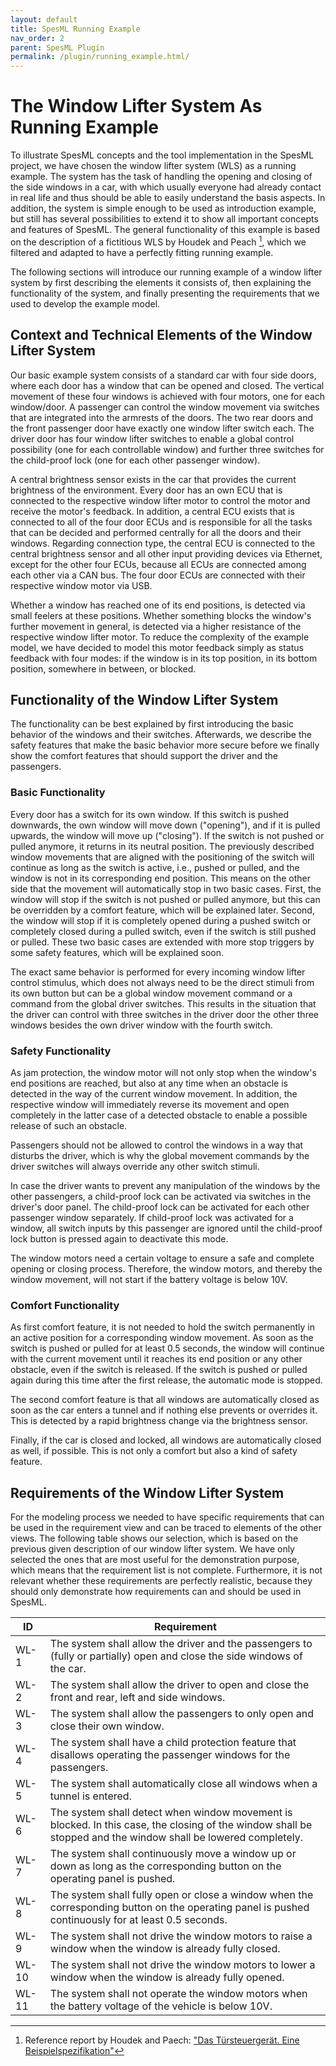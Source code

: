 ```yaml
---
layout: default
title: SpesML Running Example
nav_order: 2
parent: SpesML Plugin
permalink: /plugin/running_example.html/
---
```

# The Window Lifter System As Running Example

To illustrate SpesML concepts and the tool implementation in the SpesML project, we have chosen the window lifter system (WLS) as a running example.
The system has the task of handling the opening and closing of the side windows in a car, with which usually everyone had already contact in real life and thus should be able to easily understand the basis aspects. 
In addition, the system is simple enough to be used as introduction example, but still has several possibilities to extend it to show all important concepts and features of SpesML. 
The general functionality of this example is based on the description of a fictitious WLS by Houdek and Peach [^1], which we filtered and adapted to have a perfectly fitting running example.

The following sections will introduce our running example of a window lifter system by first describing the elements it consists of, then explaining the functionality of the system, and finally presenting the requirements that we used to develop the example model. 



## Context and Technical Elements of the Window Lifter System

Our basic example system consists of a standard car with four side doors, where each door has a window that can be opened and closed.
The vertical movement of these four windows is achieved with four motors, one for each window/door.
A passenger can control the window movement via switches that are integrated into the armrests of the doors.
The two rear doors and the front passenger door have exactly one window lifter switch each. The driver door has four window lifter switches to enable a global control possibility (one for each controllable window) and further three switches for the child-proof lock (one for each other passenger window).

A central brightness sensor exists in the car that provides the current brightness of the environment.
Every door has an own ECU that is connected to the respective window lifter motor to control the motor and receive the motor's feedback. In addition, a central ECU exists that is connected to all of the four door ECUs and is responsible for all the tasks that can be decided and performed centrally for all the doors and their windows. 
Regarding connection type, the central ECU is connected to the central brightness sensor and all other input providing devices via Ethernet, except for the other four ECUs, because all ECUs are connected among each other via a CAN bus. The four door ECUs are connected with their respective window motor via USB.

Whether a window has reached one of its end positions, is detected via small feelers at these positions. Whether something blocks the window's further movement in general, is detected via a higher resistance of the respective window lifter motor. To reduce the complexity of the example model, we have decided to model this motor feedback simply as status feedback with four modes: if the window is in its top position, in its bottom position, somewhere in between, or blocked. 



## Functionality of the Window Lifter System

The functionality can be best explained by first introducing the basic behavior of the windows and their switches. Afterwards, we describe the safety features that make the basic behavior more secure before we finally show the comfort features that should support the driver and the passengers.

### Basic Functionality
Every door has a switch for its own window. If this switch is pushed downwards, the own window will move down ("opening"), and if it is pulled upwards, the window will move up ("closing").
If the switch is not pushed or pulled anymore, it returns in its neutral position. The previously described window movements that are aligned with the positioning of the switch will continue as long as the switch is active, i.e., pushed or pulled, and the window is not in its corresponding end position. This means on the other side that the movement will automatically stop in two basic cases. First, the window will stop if the switch is not pushed or pulled anymore, but this can be overridden by a comfort feature, which will be explained later. Second, the window will stop if it is completely opened during a pushed switch or completely closed during a pulled switch, even if the switch is still pushed or pulled. These two basic cases are extended with more stop triggers by some safety features, which will be explained soon.

The exact same behavior is performed for every incoming window lifter control stimulus, which does not always need to be the direct stimuli from its own button but can be a global window movement command or a command from the global driver switches. This results in the situation that the driver can control with three switches in the driver door the other three windows besides the own driver window with the fourth switch.

### Safety Functionality
As jam protection, the window motor will not only stop when the window's end positions are reached, but also at any time when an obstacle is detected in the way of the current window movement. In addition, the respective window will immediately reverse its movement and open completely in the latter case of a detected obstacle to enable a possible release of such an obstacle. 

Passengers should not be allowed to control the windows in a way that disturbs the driver, which is why the global movement commands by the driver switches will always override any other switch stimuli.

In case the driver wants to prevent any manipulation of the windows by the other passengers, a child-proof lock can be activated via switches in the driver's door panel. The child-proof lock can be activated for each other passenger window separately. If child-proof lock was activated for a window, all switch inputs by this passenger are ignored until the child-proof lock button is pressed again to deactivate this mode.

The window motors need a certain voltage to ensure a safe and complete opening or closing process. Therefore, the window motors, and thereby the window movement, will not start if the battery voltage is below 10V.

### Comfort Functionality
As first comfort feature, it is not needed to hold the switch permanently in an active position for a corresponding window movement. As soon as the switch is pushed or pulled for at least 0.5 seconds, the window will continue with the current movement until it reaches its end position or any other obstacle, even if the switch is released. If the switch is pushed or pulled again during this time after the first release, the automatic mode is stopped.

The second comfort feature is that all windows are automatically closed as soon as the car enters a tunnel and if nothing else prevents or overrides it. This is detected by a rapid brightness change via the brightness sensor. 

Finally, if the car is closed and locked, all windows are automatically closed as well, if possible. This is not only a comfort but also a kind of safety feature.



## Requirements of the Window Lifter System

For the modeling process we needed to have specific requirements that can be used in the requirement view and can be traced to elements of the other views.
The following table shows our selection, which is based on the previous given description of our window lifter system. 
We have only selected the ones that are most useful for the demonstration purpose, which means that the requirement list is not complete.
Furthermore, it is not relevant whether these requirements are perfectly realistic, because they should only demonstrate how requirements can and should be used in SpesML.

| ID | Requirement |
|---|---|
| WL-1 | The system shall allow the driver and the passengers to (fully or partially) open and close the side windows of the car. |
| WL-2 | The system shall allow the driver to open and close the front and rear, left and side windows. |
| WL-3 | The system shall allow the passengers to only open and close their own window. |
| WL-4 | The system shall have a child protection feature that disallows operating the passenger windows for the passengers. |
| WL-5 | The system shall automatically close all windows when a tunnel is entered. |
| WL-6 | The system shall detect when window movement is blocked. In this case, the closing of the window shall be stopped and the window shall be lowered completely. |
| WL-7 | The system shall continuously move a window up or down as long as the corresponding button on the operating panel is pushed. |
| WL-8 | The system shall fully open or close a window when the corresponding button on the operating panel is pushed continuously for at least 0.5 seconds. |
| WL-9 | The system shall not drive the window motors to raise a window when the window is already fully closed. |
| WL-10 | The system shall not drive the window motors to lower a window when the window is already fully opened. |
| WL-11 | The system shall not operate the window motors when the battery voltage of the vehicle is below 10V. |


[^1]: Reference report by Houdek and Paech: ["Das Türsteuergerät. Eine Beispielspezifikation"](https://wwwbroy.in.tum.de/lehre/vorlesungen/ase/ss05/iese-002_02.pdf)
